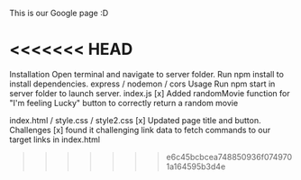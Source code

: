 This is our Google page :D

<<<<<<< HEAD
=======
Installation
Open terminal and navigate to server folder.
Run npm install to install dependencies. express / nodemon / cors
Usage
Run npm start in server folder to launch server.
index.js
[x] Added randomMovie function for "I'm feeling Lucky" button to correctly return a random movie

index.html / style.css / style2.css
[x] Updated page title and button.
Challenges
[x] found it challenging link data to fetch commands to our target links in index.html
>>>>>>> e6c45bcbcea748850936f0749701a164595b3d4e
